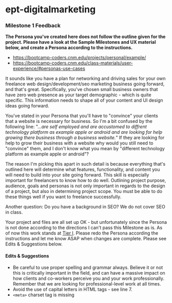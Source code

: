# ept-digitalmarketing

### Milestone 1 Feedback
**The Persona you've created here does not follow the outline given for the project. Please have a look at the Sample Milestones and UX material below, and create a Persona according to the instructions.**
- https://bootcamp-coders.cnm.edu/projects/personal/example/
- https://bootcamp-coders.cnm.edu/class-materials/user-experience/#personas-use-cases

It sounds like you have a plan for networking and driving sales for your own freelance web design/development/seo marketing business going forward, and that's great. Specifically, you've chosen small business owners that have zero web presence as your target demographic - which is quite specific. This information needs to shape all of your content and UI design ideas going forward. 

You've stated in your Persona that you'll have to "convince" your clients that a website is necessary for business. So I'm a bit confused by the following line: "..._are self employed and are accustomed to diffrent technology platform as example apple or android and are looking for help growing there business through a business website._" If they are looking for help to grow their business with a website why would you still need to "convince" them, and I don't know what you mean by "different technology platform as example apple or android"?

The reason I'm picking this apart in such detail is because everything that's outlined here will determine what features, functionality, and content you will need to build into your site going forward. This skill is especially important for freelancers to know how to do well. Outlining project purpose, audience, goals and personas is not only important in regards to the design of a project, but also in determining project scope. You must be able to do these things well if you want to freelance successfully. 

Another question: Do you have a background in SEO? We do not cover SEO in class.

Your project and files are all set up OK - but unfortunately since the Persona is not done according to the directions I can't pass this Milestone as is. As of now this work stands at [Tier I](https://bootcamp-coders.cnm.edu/projects/personal/rubric/). Please redo the Persona according the instructions and let me know ASAP when changes are complete. Please see Edits &amp; Suggestions below.

#### Edits &amp; Suggestions
- Be careful to use proper spelling and grammar always. Believe it or not this is critically important in the field, and can have a massive impact on how clients and co-workers perceive you and your work professionally. Remember that we are looking for professional-level work at all times.
- Avoid the use of capital letters in HTML tags - see line 7.
- `<meta>` charset tag is missing
